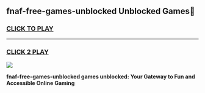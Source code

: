 
## fnaf-free-games-unblocked Unblocked Games👋
<h3>
<a href="https://news.freeplayer.one?title=fnaf-free-games-unblocked&ref=16F">CLICK TO PLAY</a></h3>
<hr>

<h3>
<a href="https://news.freeplayer.one?title=fnaf-free-games-unblocked&ref=16F">CLICK 2 PLAY</a>
  
</h3>

<a href="https://news.freeplayer.one?title=fnaf-free-games-unblocked&ref=16F/"><img src="https://clearcache.store/games.png"></a>


**fnaf-free-games-unblocked games unblocked: Your Gateway to Fun and Accessible Online Gaming**
